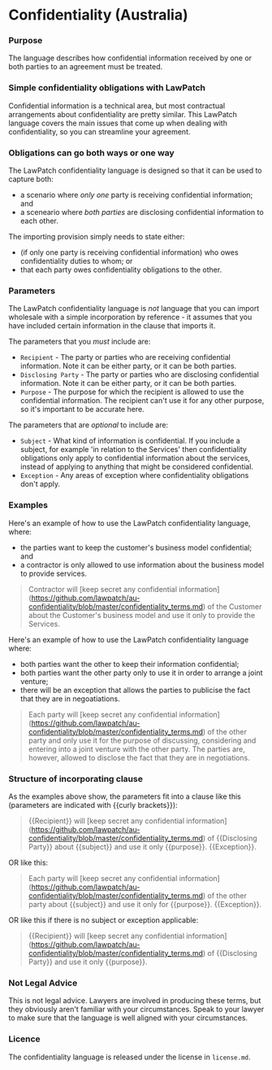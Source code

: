 # Confidentiality (Australia)

### Purpose
The language describes how confidential information received by one or both parties to an agreement must be treated.

### Simple confidentiality obligations with LawPatch
Confidential information is a technical area, but most contractual arrangements about confidentiality are pretty similar. This LawPatch language covers the main issues that come up when dealing with confidentiality, so you can streamline your agreement.

### Obligations can go both ways or one way
The LawPatch confidentiality language is designed so that it can be used to capture both:
- a scenario where *only one* party is receiving confidential information; and
- a sceneario where *both parties* are disclosing confidential information to each other.

The importing provision simply needs to state either:
- (if only one party is receiving confidential information) who owes confidentiality duties to whom; or
- that each party owes confidentiality obligations to the other.

### Parameters 
The LawPatch confidentiality language is *not* language that you can import wholesale with a simple incorporation by reference - it assumes that you have included certain information in the clause that imports it.

The parameters that you *must* include are: 
- `Recipient` - The party or parties who are receiving confidential information. Note it can be either party, or it can be both parties.
- `Disclosing Party` - The party or parties who are disclosing confidential information. Note it can be either party, or it can be both parties.
- `Purpose` - The purpose for which the recipient is allowed to use the confidential information. The recipient can't use it for any other purpose, so it's important to be accurate here.

The parameters that are *optional* to include are:
- `Subject` - What kind of information is confidential. If you include a subject, for example 'in relation to the Services' then confidentiality obligations only apply to confidential information about the services, instead of applying to anything that might be considered confidential. 
- `Exception` - Any areas of exception where confidentiality obligations don't apply.

### Examples

Here's an example of how to use the LawPatch confidentiality language, where:
- the parties want to keep the customer's business model confidential; and
- a contractor is only allowed to use information about the business model to provide services.

> Contractor will [keep secret any confidential information] (https://github.com/lawpatch/au-confidentiality/blob/master/confidentiality_terms.md) of the Customer about the Customer's business model and use it only to provide the Services.

Here's an example of how to use the LawPatch confidentiality language where:
- both parties want the other to keep their information confidential; 
- both parties want the other party only to use it in order to arrange a joint venture;
- there will be an exception that allows the parties to publicise the fact that they are in negoatiations.

> Each party will [keep secret any confidential information] (https://github.com/lawpatch/au-confidentiality/blob/master/confidentiality_terms.md) of the other party and only use it for the purpose of discussing, considering and entering into a joint venture with the other party. The parties are, however, allowed to disclose the fact that they are in negotiations.

### Structure of incorporating clause

As the examples above show, the parameters fit into a clause like this (parameters are indicated with {{curly brackets}}): 

> {{Recipient}} will [keep secret any confidential information] (https://github.com/lawpatch/au-confidentiality/blob/master/confidentiality_terms.md) of {{Disclosing Party}} about {{subject}} and use it only {{purpose}}. {{Exception}}. 

OR like this: 

> Each party will [keep secret any confidential information] (https://github.com/lawpatch/au-confidentiality/blob/master/confidentiality_terms.md) of the other party about {{subject}} and use it only for {{purpose}}. {{Exception}}.

OR like this if there is no subject or exception applicable:

> {{Recipient}} will [keep secret any confidential information] (https://github.com/lawpatch/au-confidentiality/blob/master/confidentiality_terms.md) of {{Disclosing Party}} and use it only {{purpose}}.

### Not Legal Advice

This is not legal advice.  Lawyers are involved in producing these terms, but they obviously aren't familiar with your circumstances.  Speak to your lawyer to make sure that the language is well aligned with your circumstances.

### Licence

The confidentiality language is released under the license in `license.md`.
